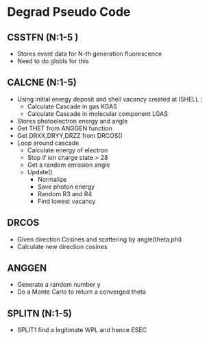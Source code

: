# Degrad Pseudo Code

## CSSTFN (N:1-5 )
* Stores event data for N-th generation fluorescence
* Need to do globls for this 

## CALCNE (N:1-5)
* Using initial energy deposit and shell vacancy created at ISHELL :
	* Calculate Cascade in gas KGAS
	* Calculate Cascade in molecular component LGAS
* Stores photoelectron energy and angle 
* Get THET from ANGGEN function 
* Get DRXX,DRYY,DRZZ from DRCOS()
* Loop around cascade
	* Calculate energy of electron 
	* Stop if ion charge state > 28
	* Get a random emission angle 
	* Update()
		* Normalize
		* Save photon energy 
		* Random R3 and R4 
		* Find lowest vacancy 

## DRCOS
* Given direction Cosines and scattering by angle(theta,phi) 
* Calculate new direction cosines 

## ANGGEN
* Generate a random number y
* Do a Monte Carlo to return a converged theta

## SPLITN (N:1-5)
* SPLIT1 find a legitimate WPL and hence ESEC

